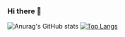 ### Hi there 👋

![Anurag's GitHub stats](https://github-readme-stats.vercel.app/api?username=haykbit&show_icons=true)
[![Top Langs](https://github-readme-stats.vercel.app/api/top-langs/?username=haykbit&layout=compact)](https://github.com/haykbit/github-readme-stats)

<!--
**haykbit/haykbit** is a ✨ _special_ ✨ repository because its `README.md` (this file) appears on your GitHub profile.

Here are some ideas to get you started:

- 🔭 I’m currently working on ...
- 🌱 I’m currently learning ...
- 👯 I’m looking to collaborate on ...
- 🤔 I’m looking for help with ...
- 💬 Ask me about ...
- 📫 How to reach me: ...
- 😄 Pronouns: ...
- ⚡ Fun fact: ...
-->
